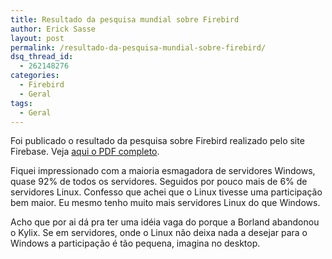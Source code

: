 ```yaml
---
title: Resultado da pesquisa mundial sobre Firebird
author: Erick Sasse
layout: post
permalink: /resultado-da-pesquisa-mundial-sobre-firebird/
dsq_thread_id:
  - 262148276
categories:
  - Firebird
  - Geral
tags:
  - Geral
---
```

Foi publicado o resultado da pesquisa sobre Firebird realizado pelo site Firebase. Veja [aqui o PDF completo][1].

Fiquei impressionado com a maioria esmagadora de servidores Windows, quase 92% de todos os servidores. Seguidos por pouco mais de 6% de servidores Linux. Confesso que achei que o Linux tivesse uma participa&ccedil;&atilde;o bem maior. Eu mesmo tenho muito mais servidores Linux do que Windows.

Acho que por ai d&aacute; pra ter uma id&eacute;ia vaga do porque a Borland abandonou o Kylix. Se em servidores, onde o Linux n&atilde;o deixa nada a desejar para o Windows a participa&ccedil;&atilde;o &eacute; t&atilde;o pequena, imagina no desktop.

 [1]: http://www.firebase.com.br/fb/imgdocs/FB_Survey_2005.pdf